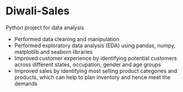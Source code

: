 # Diwali-Sales
Python project for data analysis
* Performed data cleaning and manipulation
* ﻿﻿Performed exploratory data analysis (EDA) using pandas, numpy, matplotlib and seaborn libraries
* Improved customer experience by identifying potential customers across different states, occupation, gender and age groups
* ﻿﻿Improved sales by identifying most selling product categories and products, which can help to plan inventory and hence meet the demands
